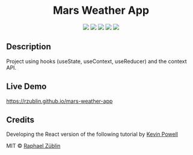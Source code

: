 <h1 align="center">Mars Weather App</h1>

<p align="center">

<img src="https://img.shields.io/badge/made%20by-raphaelzueblin-orange.svg" >

<img src="https://img.shields.io/badge/react-v16.13.1-blue.svg">

<img src="https://badges.frapsoft.com/os/v2/open-source.svg?v=103" >

<img src="https://img.shields.io/github/languages/top/Rzublin/mars-weather-app.svg">

<img src="https://img.shields.io/badge/License-MIT-green.svg">

</p>

## Description

Project using hooks (useState, useContext, useReducer) and the context API.

## Live Demo

https://rzublin.github.io/mars-weather-app

## Credits

Developing the React version of the following tutorial by [Kevin Powell](https://www.youtube.com/watch?v=1-jQfGJibzc)

MIT © [Raphael Züblin](https://www.linkedin.com/in/raphael-z%C3%BCblin-4852391a0/)
